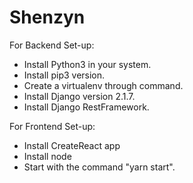 # Shenzyn

For Backend Set-up:
  * Install Python3 in your system.
  * Install pip3 version.
  * Create a virtualenv through command.
  * Install Django version 2.1.7.
  * Install Django RestFramework.
  
For Frontend Set-up:
  * Install CreateReact app
  * Install node
  * Start with the command "yarn start".
